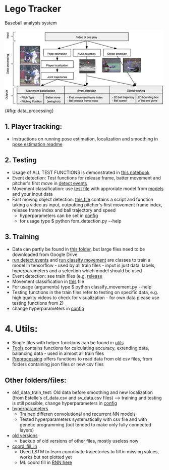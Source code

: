 # Lego Tracker

Baseball analysis system

![Modules_baseball_analysis](assets/data_processing.png)
{#fig: data_processing}

## 1. Player tracking:
* Instructions on running pose estimation, localization and smoothing in [pose estimation readme](Pose_Estimation/README.md)

## 2. Testing
* Usage of ALL TEST FUNCTIONS is demonstrated in [this notebook](demo.ipynb)
* Event detection: Test functions for release frame, batter movement and pitcher's first move in [detect events](detect_events.py)
* Movement classification: use [test file](test.py) with approriate model from [models](saved_models) and your input data
* Fast moving object detection: [this file](fom_detection.py) contains a script and function taking a video as input, outputting pitcher's first movement frame index, release frame index and ball trajectory and speed
  * hyperparameters can be set in [config](config.py)
  * for usage type $ python fom_detection.py --help

## 3. Training
* Data can partly be found in [this folder](train_data), but large files need to be downloaded from Google Drive
* [run detect events](run_events.py) and [run classify movement](run_thread.py) are classes to train a model in tensorflow - used by all train files - input is just data, labels, hyperparameters and a selection which model should be used
* Event detection: see train files (e.g. [release](release_frame_train.py)
* Movement classification in [this](classify_movement.py) file
* For usage (arguments) type $ python classify_movement.py --help
* Testing functions in the train files refer to testing on specific data, e.g. high quality videos to check for visualization - for own data please use testing functions from 2)
* change hyperparameters in [config](config.py)

# 4. Utils:
* Single files with helper functions can be found in [utils](utils)
* [Tools](tools.py) contains functions for calculating accuracy, extending data, balancing data - used in almost all train files
* [Preprocessing](data_preprocess.py) offers functions to read data from old csv files, from folders containing json files or new csv files

## Other folders/files:
* old_data_train_test: Old data before smoothing and new localization (from Estelle's cf_data.csv and sv_data.csv files) --> training and testing is still possible, change hyperparameters in [config](config.py)
* [hyperparameters](hyperparameter_finding)
  * Trained differen convolutional and recurrent NN models
  * Tested hyperparameters systematically with csv file and with genetic programming (but tended to make only fully connected layers)
* [old versions](old_versions)
  * backup of old versions of other files, mostly useless now
* [coord_fill_in](coord_fill_in_train.py)
  * Used LSTM to learn coordinate trajectories to fill in missing values, works but not plotted yet
  * ML coord fill in [RNN here](data_preprocessing/coord_fill_in.py)
